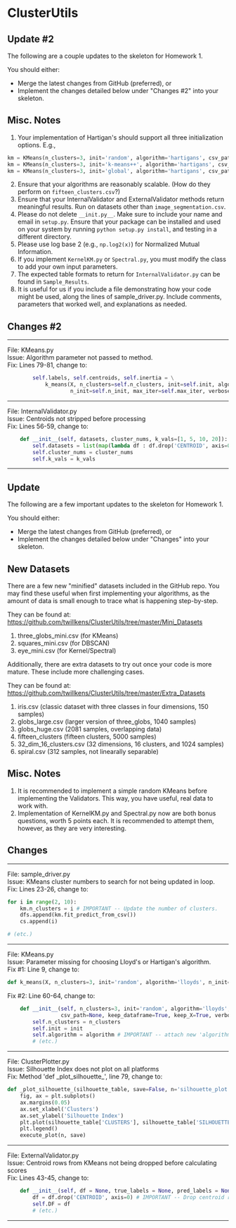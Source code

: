 # ClusterUtils

## Update #2
The following are a couple updates to the skeleton for Homework 1.

You should either:
* Merge the latest changes from GitHub (preferred), or
* Implement the changes detailed below under "Changes #2" into your skeleton.

## Misc. Notes
1. Your implementation of Hartigan's should support all three initialization options. E.g.,
```python
km = KMeans(n_clusters=3, init='random', algorithm='hartigans', csv_path='three_globs.csv')
km = KMeans(n_clusters=3, init='k-means++', algorithm='hartigans', csv_path='three_globs.csv')
km = KMeans(n_clusters=3, init='global', algorithm='hartigans', csv_path='three_globs.csv')
```
2. Ensure that your algorithms are reasonably scalable. (How do they perform on `fifteen_clusters.csv`?)
3. Ensure that your InternalValidator and ExternalValidator methods return meaningful results. Run on datasets other than `image_segmentation.csv`.
4. Please do not delete `__init.py__`. Make sure to include your name and email in `setup.py`. Ensure that your package can be installed and used on your system by running `python setup.py install`, and testing in a different directory.
5. Please use log base 2 (e.g., `np.log2(x)`) for Normalized Mutual Information.
6. If you implement `KernelKM.py` or `Spectral.py`, you must modify the class to add your own input parameters.
7. The expected table formats to return for `InternalValidator.py` can be found in `Sample_Results`.
8. It is useful for us if you include a file demonstrating how your code might be used, along the lines of sample\_driver.py. Include comments, parameters that worked well, and explanations as needed.

## Changes #2

---------
File: KMeans.py  
Issue: Algorithm parameter not passed to method.  
Fix: Lines 79-81, change to:  

```python
        self.labels, self.centroids, self.inertia = \
            k_means(X, n_clusters=self.n_clusters, init=self.init, algorithm=self.algorithm,
                    n_init=self.n_init, max_iter=self.max_iter, verbose=self.verbose)
```

---------
File: InternalValidator.py  
Issue: Centroids not stripped before processing  
Fix: Lines 56-59, change to:  

```python
    def __init__(self, datasets, cluster_nums, k_vals=[1, 5, 10, 20]):
        self.datasets = list(map(lambda df : df.drop('CENTROID', axis=0), datasets))
        self.cluster_nums = cluster_nums
        self.k_vals = k_vals
```
---------






## Update
The following are a few important updates to the skeleton for Homework 1.

You should either:
* Merge the latest changes from GitHub (preferred), or
* Implement the changes detailed below under "Changes" into your skeleton.

## New Datasets

There are a few new "minified" datasets included in the GitHub repo. You may find these useful when first implementing your algorithms, as the amount of data is small enough to trace what is happening step-by-step.

They can be found at: https://github.com/twillkens/ClusterUtils/tree/master/Mini_Datasets
1. three\_globs\_mini.csv (for KMeans)
2. squares\_mini.csv (for DBSCAN)
3. eye\_mini.csv (for Kernel/Spectral)

Additionally, there are extra datasets to try out once your code is more mature. These include more challenging cases.

They can be found at: https://github.com/twillkens/ClusterUtils/tree/master/Extra_Datasets
1. iris.csv (classic dataset with three classes in four dimensions, 150 samples)
2. globs\_large.csv (larger version of three\_globs, 1040 samples)
3. globs\_huge.csv (2081 samples, overlapping data)
4. fifteen\_clusters (fifteen clusters, 5000 samples)
5. 32\_dim\_16\_clusters.csv (32 dimensions, 16 clusters, and 1024 samples)
6. spiral.csv (312 samples, not linearally separable)

## Misc. Notes
1. It is recommended to implement a simple random KMeans before implementing the Validators. This way, you have useful, real data to work with.
2. Implementation of KernelKM.py and Spectral.py now are both bonus questions, worth 5 points each. It is recommended to attempt them, however, as they are very interesting.


## Changes

---------
File: sample\_driver.py  
Issue: KMeans cluster numbers to search for not being updated in loop.  
Fix: Lines 23-26, change to:  

```python
for i in range(2, 10):
    km.n_clusters = i # IMPORTANT -- Update the number of clusters.
    dfs.append(km.fit_predict_from_csv())
    cs.append(i)

# (etc.)
```

---------
File: KMeans.py  
Issue: Parameter missing for choosing Lloyd's or Hartigan's algorithm.  
Fix #1: Line 9, change to:  

```python
def k_means(X, n_clusters=3, init='random', algorithm='lloyds', n_init=1, max_iter=300, verbose=False):
```

Fix #2: Line 60-64, change to:  

```python
    def __init__(self, n_clusters=3, init='random', algorithm='lloyds', n_init=1, max_iter=300,
                 csv_path=None, keep_dataframe=True, keep_X=True, verbose=False):
        self.n_clusters = n_clusters
        self.init = init
        self.algorithm = algorithm # IMPORTANT -- attach new 'algorithm' parameter to self
        # (etc.)
```

---------
File: ClusterPlotter.py  
Issue: Silhouette Index does not plot on all platforms  
Fix: Method 'def \_plot\_silhouette\_', line 79, change to:  

```python
def _plot_silhouette_(silhouette_table, save=False, n='silhouette_plot'):
    fig, ax = plt.subplots()
    ax.margins(0.05)
    ax.set_xlabel('Clusters')
    ax.set_ylabel('Silhouette Index')
    plt.plot(silhouette_table['CLUSTERS'], silhouette_table['SILHOUETTE_IDX'], label='Silhouette Index')
    plt.legend()
    execute_plot(n, save)
```

---------
File: ExternalValidator.py  
Issue: Centroid rows from KMeans not being dropped before calculating scores  
Fix: Lines 43-45, change to:  

```python
    def __init__(self, df = None, true_labels = None, pred_labels = None):
        df = df.drop('CENTROID', axis=0) # IMPORTANT -- Drop centroid rows before processing
        self.DF = df
        # (etc.)
```

---------

